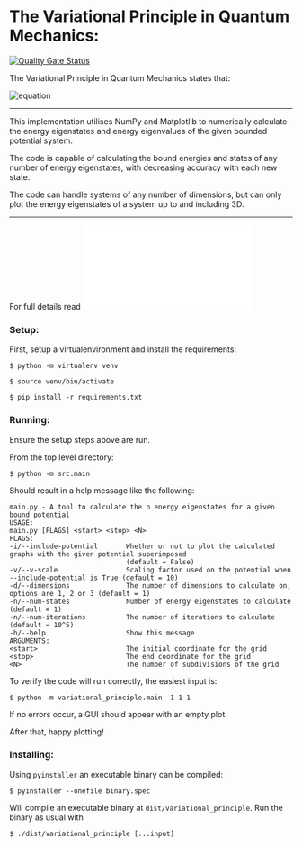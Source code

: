The Variational Principle in Quantum Mechanics:
===
[![Quality Gate Status](https://sonarcloud.io/api/project_badges/measure?project=Tiernan8r_variational_principle&metric=alert_status)](https://sonarcloud.io/summary/new_code?id=Tiernan8r_variational_principle)

The Variational Principle in Quantum Mechanics states that:

![equation](https://latex.codecogs.com/svg.latex?<\psi&space;|&space;\hat{H}&space;|&space;\psi>&space;=&space;E&space;=&space;\frac{\int_{-\infty}^{\infty}\psi^*&space;\hat{H}&space;\psi&space;d\bar{r}}{\int_{-\infty}^{\infty}\psi^*&space;\psi&space;d\bar{r}}&space;\ge&space;E_0)

---

This implementation utilises NumPy and Matplotlib to numerically calculate the energy eigenstates and energy eigenvalues of the given bounded potential system.

The code is capable of calculating the bound energies and states of any number of energy eigenstates, with decreasing accuracy with each new state.

The code can handle systems of any number of dimensions, but can only plot the energy eigenstates of a system up to and including 3D.

---

For full details read ![the report](report.pdf)

### Setup:

First, setup a virtualenvironment and install the requirements:
```console
$ python -m virtualenv venv
```
```console
$ source venv/bin/activate
```
```console
$ pip install -r requirements.txt
```

### Running:

Ensure the setup steps above are run.

From the top level directory:
```console
$ python -m src.main
```

Should result in a help message like the following:
```console
main.py - A tool to calculate the n energy eigenstates for a given bound potential
USAGE:
main.py [FLAGS] <start> <stop> <N>
FLAGS:
-i/--include-potential       Whether or not to plot the calculated graphs with the given potential superimposed
                             (default = False)
-v/--v-scale                 Scaling factor used on the potential when --include-potential is True (default = 10)
-d/--dimensions              The number of dimensions to calculate on, options are 1, 2 or 3 (default = 1)
-n/--num-states              Number of energy eigenstates to calculate (default = 1)
-n/--num-iterations          The number of iterations to calculate (default = 10^5)
-h/--help                    Show this message
ARGUMENTS:
<start>                      The initial coordinate for the grid
<stop>                       The end coordinate for the grid
<N>                          The number of subdivisions of the grid
```

To verify the code will run correctly, the easiest input is:
```console
$ python -m variational_principle.main -1 1 1
```

If no errors occur, a GUI should appear with an empty plot.

After that, happy plotting!

### Installing:

Using `pyinstaller` an executable binary can be compiled:

```console
$ pyinstaller --onefile binary.spec
```
Will compile an executable binary at `dist/variational_principle`.
Run the binary as usual with
```console
$ ./dist/variational_principle [...input]
```
